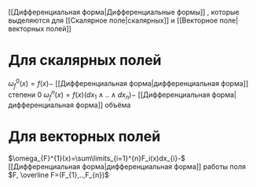 [[Дифференциальная форма|Дифференциальные формы]] , которые выделяются для [[Скалярное поле|скалярных]] и [[Векторное поле|векторных полей]]
# Для скалярных полей 
$\omega^{0}_{f}(x)=f(x)-$ [[Дифференциальная форма|дифференциальная форма]] степени 0
$\omega^{n}_{f} (x)= f(x)(dx_{1}\wedge..\wedge dx_{n})-$ [[Дифференциальная форма|дифференциальная форма]] объёма
# Для векторных полей
$\omega_{F}^{1}(x)=\sum\limits_{i=1}^{n}F_i(x)dx_{i}-$ [[Дифференциальная форма|дифференциальная форма]]  работы поля $F, \overline F=(F_{1},..,F_{n})$